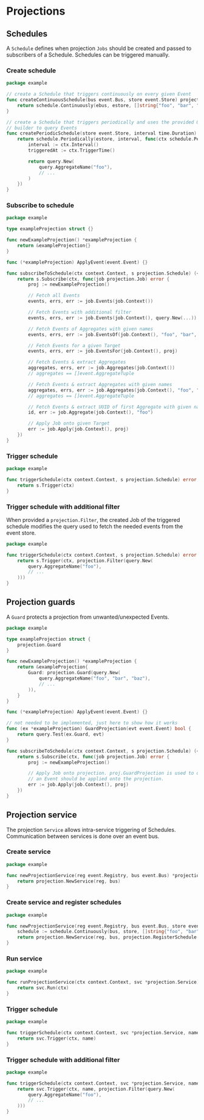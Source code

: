 # Projections

## Schedules

A `Schedule` defines when projection `Jobs` should be created and passed to
subscribers of a Schedule. Schedules can be triggered manually.

### Create schedule

```go
package example

// create a Schedule that triggers continuously on every given Event
func createContinuousSchedule(bus event.Bus, store event.Store) projection.Schedule {
	return schedule.Continuously(ebus, estore, []string{"foo", "bar", "baz"})
}

// create a Schedule that triggers periodically and uses the provided Query
// builder to query Events
func createPeriodicSchedule(store event.Store, interval time.Duration) projection.Schedule {
	return schedule.Periodically(estore, interval, func(ctx schedule.PeriodicContext) event.Query {
		interval := ctx.Interval()
		triggeredAt := ctx.TriggerTime()

		return query.New(
			query.AggregateName("foo"),
			// ...
		)
	})
}
```

### Subscribe to schedule

```go
package example

type exampleProjection struct {}

func newExampleProjection() *exampleProjection {
	return &exampleProjection{}
}

func (*exampleProjection) ApplyEvent(event.Event) {}

func subscribeToSchedule(ctx context.Context, s projection.Schedule) (<-chan error, error) {
	return s.Subscribe(ctx, func(job projection.Job) error {
		proj := newExampleProjection()

		// Fetch all Events
		events, errs, err := job.Events(job.Context())

		// Fetch Events with additional filter
		events, errs, err := job.Events(job.Context(), query.New(...))

		// Fetch Events of Aggregates with given names
		events, errs, err := job.EventsOf(job.Context(), "foo", "bar", "baz")

		// Fetch Events for a given Target
		events, errs, err := job.EventsFor(job.Context(), proj)

		// Fetch Events & extract Aggregates
		aggregates, errs, err := job.Aggregates(job.Context())
		// aggregates == []event.AggregateTuple

		// Fetch Events & extract Aggregates with given names
		aggregates, errs, err := job.Aggregates(job.Context(), "foo", "bar", "baz")
		// aggregates == []event.AggregateTuple

		// Fetch Events & extract UUID of first Aggregate with given name
		id, err := job.Aggregate(job.Context(), "foo")

		// Apply Job onto given Target
		err := job.Apply(job.Context(), proj)
	})
}
```

### Trigger schedule

```go
package example

func triggerSchedule(ctx context.Context, s projection.Schedule) error {
	return s.Trigger(ctx)
}
```

### Trigger schedule with additional filter

When provided a `projection.Filter`, the created Job of the triggered schedule
modifies the query used to fetch the needed events from the event store.

```go
package example

func triggerSchedule(ctx context.Context, s projection.Schedule) error {	
	return s.Trigger(ctx, projection.Filter(query.New(
		query.AggregateName("foo"),
		// ...
	)))
}
```

## Projection guards

A `Guard` protects a projection from unwanted/unexpected Events.

```go
package example

type exampleProjection struct {
	projection.Guard
}

func newExampleProjection() *exampleProjection {
	return &exampleProjection{
		Guard: projection.Guard(query.New(
			query.AggregateName("foo", "bar", "baz"),
			// ...
		)),
	}
}

func (*exampleProjection) ApplyEvent(event.Event) {}

// not needed to be implemented, just here to show how it works
func (ex *exampleProjection) GuardProjection(evt event.Event) bool {
	return query.Test(ex.Guard, evt)
}

func subscribeToSchedule(ctx context.Context, s projection.Schedule) (<-chan error, error) {
	return s.Subscribe(ctx, func(job projection.Job) error {
		proj := newExampleProjection()

		// Apply Job onto projection. proj.GuardProjection is used to determine if
		// an Event should be applied onto the projection.
		err := job.Apply(job.Context(), proj)
	})
}
```

## Projection service

The projection `Service` allows intra-service triggering of Schedules.
Communication between services is done over an event bus.

### Create service

```go
package example

func newProjectionService(reg event.Registry, bus event.Bus) *projection.Service {
	return projection.NewService(reg, bus)
}
```

### Create service and register schedules

```go
package example

func newProjectionService(reg event.Registry, bus event.Bus, store event.Store) *projection.Service {
	schedule := schedule.Continuously(bus, store, []string{"foo", "bar", "baz"})
	return projection.NewService(reg, bus, projection.RegisterSchedule("example", schedule))
}
```

### Run service

```go
package example

func runProjectionService(ctx context.Context, svc *projection.Service) (<-chan error, error) {
	return svc.Run(ctx)
}
```

### Trigger schedule

```go
package example

func triggerSchedule(ctx context.Context, svc *projection.Service, name string) error {
	return svc.Trigger(ctx, name)
}
```

### Trigger schedule with additional filter

```go
package example

func triggerSchedule(ctx context.Context, svc *projection.Service, name string) error {	
	return svc.Trigger(ctx, name, projection.Filter(query.New(
		query.AggregateName("foo"),
		// ...
	)))
}
```
